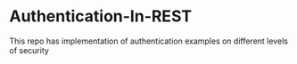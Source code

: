 # Authentication-In-REST
This repo has implementation of authentication examples on different levels of security
